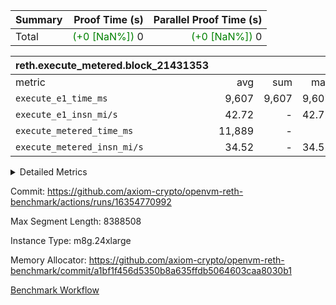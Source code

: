 | Summary | Proof Time (s) | Parallel Proof Time (s) |
|:---|---:|---:|
| Total | <span style='color: green'>(+0 [NaN%])</span> 0 | <span style='color: green'>(+0 [NaN%])</span> 0 |


| reth.execute_metered.block_21431353 |||||
|:---|---:|---:|---:|---:|
|metric|avg|sum|max|min|
| `execute_e1_time_ms  ` |  9,607 |  9,607 |  9,607 |  9,607 |
| `execute_e1_insn_mi/s` |  42.72 | -          |  42.72 |  42.72 |
| `execute_metered_time_ms` |  11,889 | -          | -          | -          |
| `execute_metered_insn_mi/s` |  34.52 | -          |  34.52 |  34.52 |



<details>
<summary>Detailed Metrics</summary>

|  | reth-block_time_ms |
| --- |
|  | 24,627 | 

| air_name | block_number | quotient_deg | interactions | constraints |
| --- | --- | --- | --- | --- |
| AccessAdapterAir<16> | 21431353 | 2 | 5 | 12 | 
| AccessAdapterAir<2> | 21431353 | 2 | 5 | 12 | 
| AccessAdapterAir<32> | 21431353 | 2 | 5 | 12 | 
| AccessAdapterAir<4> | 21431353 | 2 | 5 | 12 | 
| AccessAdapterAir<8> | 21431353 | 2 | 5 | 12 | 
| BitwiseOperationLookupAir<8> | 21431353 | 2 | 2 | 4 | 
| KeccakVmAir | 21431353 | 2 | 321 | 4,513 | 
| MemoryMerkleAir<8> | 21431353 | 2 | 4 | 39 | 
| PersistentBoundaryAir<8> | 21431353 | 2 | 3 | 7 | 
| PhantomAir | 21431353 | 2 | 3 | 5 | 
| Poseidon2PeripheryAir<BabyBearParameters>, 1> | 21431353 | 2 | 1 | 286 | 
| ProgramAir | 21431353 | 1 | 1 | 4 | 
| RangeTupleCheckerAir<2> | 21431353 | 1 | 1 | 4 | 
| Rv32HintStoreAir | 21431353 | 2 | 18 | 28 | 
| Sha256VmAir | 21431353 | 2 | 50 | 663 | 
| VariableRangeCheckerAir | 21431353 | 1 | 1 | 4 | 
| VmAirWrapper<Rv32BaseAluAdapterAir, BaseAluCoreAir<4, 8> | 21431353 | 2 | 20 | 37 | 
| VmAirWrapper<Rv32BaseAluAdapterAir, LessThanCoreAir<4, 8> | 21431353 | 2 | 18 | 40 | 
| VmAirWrapper<Rv32BaseAluAdapterAir, ShiftCoreAir<4, 8> | 21431353 | 2 | 24 | 91 | 
| VmAirWrapper<Rv32BranchAdapterAir, BranchEqualCoreAir<4> | 21431353 | 2 | 11 | 20 | 
| VmAirWrapper<Rv32BranchAdapterAir, BranchLessThanCoreAir<4, 8> | 21431353 | 2 | 13 | 35 | 
| VmAirWrapper<Rv32CondRdWriteAdapterAir, Rv32JalLuiCoreAir> | 21431353 | 2 | 10 | 18 | 
| VmAirWrapper<Rv32HeapAdapterAir<2, 32, 32>, BaseAluCoreAir<32, 8> | 21431353 | 2 | 61 | 126 | 
| VmAirWrapper<Rv32HeapAdapterAir<2, 32, 32>, LessThanCoreAir<32, 8> | 21431353 | 2 | 31 | 129 | 
| VmAirWrapper<Rv32HeapAdapterAir<2, 32, 32>, MultiplicationCoreAir<32, 8> | 21431353 | 2 | 61 | 57 | 
| VmAirWrapper<Rv32HeapAdapterAir<2, 32, 32>, ShiftCoreAir<32, 8> | 21431353 | 2 | 79 | 2,161 | 
| VmAirWrapper<Rv32HeapBranchAdapterAir<2, 32>, BranchEqualCoreAir<32> | 21431353 | 2 | 20 | 55 | 
| VmAirWrapper<Rv32HeapBranchAdapterAir<2, 32>, BranchLessThanCoreAir<32, 8> | 21431353 | 2 | 22 | 126 | 
| VmAirWrapper<Rv32IsEqualModAdapterAir<2, 1, 32, 32>, ModularIsEqualCoreAir<32, 4, 8> | 21431353 | 2 | 25 | 225 | 
| VmAirWrapper<Rv32IsEqualModAdapterAir<2, 3, 16, 48>, ModularIsEqualCoreAir<48, 4, 8> | 21431353 | 2 | 41 | 333 | 
| VmAirWrapper<Rv32JalrAdapterAir, Rv32JalrCoreAir> | 21431353 | 2 | 16 | 20 | 
| VmAirWrapper<Rv32LoadStoreAdapterAir, LoadSignExtendCoreAir<4, 8> | 21431353 | 2 | 18 | 33 | 
| VmAirWrapper<Rv32LoadStoreAdapterAir, LoadStoreCoreAir<4> | 21431353 | 2 | 17 | 40 | 
| VmAirWrapper<Rv32MultAdapterAir, DivRemCoreAir<4, 8> | 21431353 | 2 | 25 | 84 | 
| VmAirWrapper<Rv32MultAdapterAir, MulHCoreAir<4, 8> | 21431353 | 2 | 24 | 31 | 
| VmAirWrapper<Rv32MultAdapterAir, MultiplicationCoreAir<4, 8> | 21431353 | 2 | 19 | 19 | 
| VmAirWrapper<Rv32RdWriteAdapterAir, Rv32AuipcCoreAir> | 21431353 | 2 | 12 | 14 | 
| VmAirWrapper<Rv32VecHeapAdapterAir<1, 2, 2, 32, 32>, FieldExpressionCoreAir> | 21431353 | 2 | 415 | 480 | 
| VmAirWrapper<Rv32VecHeapAdapterAir<1, 6, 6, 16, 16>, FieldExpressionCoreAir> | 21431353 | 2 | 832 | 921 | 
| VmAirWrapper<Rv32VecHeapAdapterAir<2, 1, 1, 32, 32>, FieldExpressionCoreAir> | 21431353 | 2 | 158 | 190 | 
| VmAirWrapper<Rv32VecHeapAdapterAir<2, 2, 2, 32, 32>, FieldExpressionCoreAir> | 21431353 | 2 | 428 | 457 | 
| VmAirWrapper<Rv32VecHeapAdapterAir<2, 3, 3, 16, 16>, FieldExpressionCoreAir> | 21431353 | 2 | 246 | 288 | 
| VmAirWrapper<Rv32VecHeapAdapterAir<2, 6, 6, 16, 16>, FieldExpressionCoreAir> | 21431353 | 2 | 668 | 701 | 
| VmConnectorAir | 21431353 | 2 | 5 | 11 | 

| block_number | execute_metered_time_ms | execute_e1_time_ms |
| --- | --- | --- |
| 21431353 | 12,279 | 9,930 | 

| group | block_number | insns | execute_metered_time_ms | execute_metered_insn_mi/s | execute_e1_time_ms | execute_e1_insn_mi/s |
| --- | --- | --- | --- | --- | --- | --- |
| reth.execute_metered.block_21431353 | 21431353 | 410,398,876 | 11,889 | 34.52 | 9,607 | 42.72 | 

</details>


Commit: https://github.com/axiom-crypto/openvm-reth-benchmark/actions/runs/16354770992

Max Segment Length: 8388508

Instance Type: m8g.24xlarge

Memory Allocator: https://github.com/axiom-crypto/openvm-reth-benchmark/commit/a1bf1f456d5350b8a635ffdb5064603caa8030b1

[Benchmark Workflow]()
